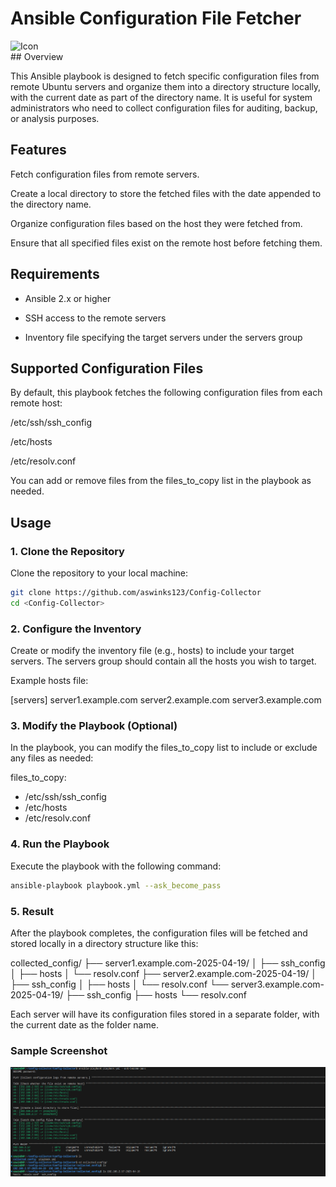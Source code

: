 # Ansible Configuration File Fetcher

<div style="display: flex; align-items: center;">
    <img src=".logo.png" alt="Icon" width="50" style="margin-right: 10px;"/>
    </div>
## Overview

This Ansible playbook is designed to fetch specific configuration files from remote Ubuntu servers and organize them into a directory structure locally, with the current date as part of the directory name. It is useful for system administrators who need to collect configuration files for auditing, backup, or analysis purposes.

## Features

Fetch configuration files from remote servers.

Create a local directory to store the fetched files with the date appended to the directory name.

Organize configuration files based on the host they were fetched from.

Ensure that all specified files exist on the remote host before fetching them.

## Requirements

- Ansible 2.x or higher

- SSH access to the remote servers

- Inventory file specifying the target servers under the servers group

## Supported Configuration Files

By default, this playbook fetches the following configuration files from each remote host:

/etc/ssh/ssh_config

/etc/hosts

/etc/resolv.conf

You can add or remove files from the files_to_copy list in the playbook as needed.

## Usage

### 1. Clone the Repository
Clone the repository to your local machine:

```bash
git clone https://github.com/aswinks123/Config-Collector
cd <Config-Collector>
``` 

### 2. Configure the Inventory
Create or modify the inventory file (e.g., hosts) to include your target servers. The servers group should contain all the hosts you wish to target.

Example hosts file:


[servers]
server1.example.com
server2.example.com
server3.example.com


### 3. Modify the Playbook (Optional)
In the playbook, you can modify the files_to_copy list to include or exclude any files as needed:


files_to_copy:
  - /etc/ssh/ssh_config
  - /etc/hosts
  - /etc/resolv.conf


### 4. Run the Playbook
Execute the playbook with the following command:

```bash
ansible-playbook playbook.yml --ask_become_pass 
```

### 5. Result
After the playbook completes, the configuration files will be fetched and stored locally in a directory structure like this:


collected_config/
  ├── server1.example.com-2025-04-19/
  │   ├── ssh_config
  │   ├── hosts
  │   └── resolv.conf
  ├── server2.example.com-2025-04-19/
  │   ├── ssh_config
  │   ├── hosts
  │   └── resolv.conf
  └── server3.example.com-2025-04-19/
      ├── ssh_config
      ├── hosts
      └── resolv.conf


Each server will have its configuration files stored in a separate folder, with the current date as the folder name.

### Sample Screenshot


![alt text](image.png)